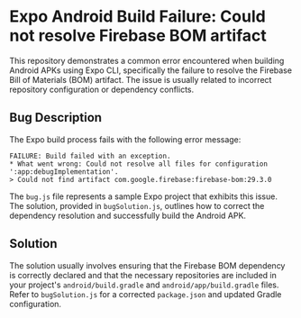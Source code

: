 # Expo Android Build Failure: Could not resolve Firebase BOM artifact

This repository demonstrates a common error encountered when building Android APKs using Expo CLI, specifically the failure to resolve the Firebase Bill of Materials (BOM) artifact.  The issue is usually related to incorrect repository configuration or dependency conflicts.

## Bug Description

The Expo build process fails with the following error message:
```
FAILURE: Build failed with an exception.
* What went wrong: Could not resolve all files for configuration ':app:debugImplementation'.
> Could not find artifact com.google.firebase:firebase-bom:29.3.0
```

The `bug.js` file represents a sample Expo project that exhibits this issue.  The solution, provided in `bugSolution.js`, outlines how to correct the dependency resolution and successfully build the Android APK.

## Solution

The solution usually involves ensuring that the Firebase BOM dependency is correctly declared and that the necessary repositories are included in your project's `android/build.gradle` and `android/app/build.gradle` files.  Refer to `bugSolution.js` for a corrected `package.json` and updated Gradle configuration.